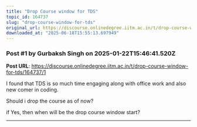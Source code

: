 ```yaml
---
title: "Drop Course window for TDS"
topic_id: 164737
slug: "drop-course-window-for-tds"
original_url: https://discourse.onlinedegree.iitm.ac.in/t/drop-course-window-for-tds/164737
downloaded_at: "2025-06-18T15:55:13.697949"
---
```


### Post #1 by Gurbaksh Singh on 2025-01-22T15:46:41.520Z
**Post URL**: https://discourse.onlinedegree.iitm.ac.in/t/drop-course-window-for-tds/164737/1

I found that TDS is so much time engaging along with office work and also new comer in coding.

Should i drop the course as of now?

if Yes, then when will be the drop course window start?

---

